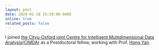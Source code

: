 ```yaml
---
layout: post
date: 2024-02-18 15:59:00-0400
inline: true
related_posts: false
---
```


I joined [the Cityu-Oxford joint Centre for Intelligent Multidimensional Data Analysis(CIMDA)](https://www.innocimda.com/) as a Postdoctoral fellow, working with Prof. [Hong Yan](<https://scholars.cityu.edu.hk/en/persons/hong-yan(e4dbdba0-cead-46cb-b7e2-ed86fd3cec9b).html>).
